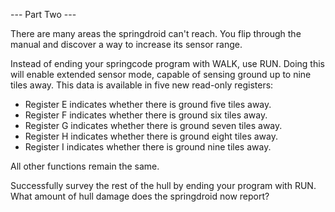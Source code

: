 --- Part Two ---

There are many areas the springdroid can't reach. You flip through the manual and discover a way to increase its sensor range.

Instead of ending your springcode program with WALK, use RUN. Doing this will enable extended sensor mode, capable of sensing ground up to nine tiles away. This data is available in five new read-only registers:

- Register E indicates whether there is ground five tiles away.
- Register F indicates whether there is ground six tiles away.
- Register G indicates whether there is ground seven tiles away.
- Register H indicates whether there is ground eight tiles away.
- Register I indicates whether there is ground nine tiles away.

All other functions remain the same.

Successfully survey the rest of the hull by ending your program with RUN. What amount of hull damage does the springdroid now report?